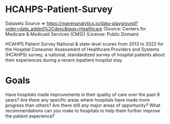 # HCAHPS-Patient-Survey

Datasets Source => https://mavenanalytics.io/data-playground?order=date_added%2Cdesc&tags=Healthcare
(Source: Centers for Medicare & Medicaid Services (CMS))
(License: Public Domain)

HCAHPS Patient Survey
National & state-level scores from 2013 to 2022 for the Hospital Consumer Assessment of Healthcare Providers and Systems (HCAHPS) survey, a national, standardized survey of hospital patients about their experiences during a recent inpatient hospital stay.

# Goals
  Have hospitals made improvements in their quality of care over the past 9 years?
  Are there any specific areas where hospitals have made more progress than others?
  Are there still any major areas of opportunity?
  What recommendations can you make to hospitals to help them further improve the patient experience?
